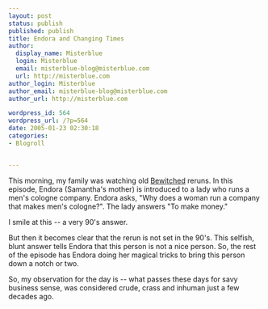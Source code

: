 ```yaml
---
layout: post
status: publish
published: publish
title: Endora and Changing Times
author:
  display_name: Misterblue
  login: Misterblue
  email: misterblue-blog@misterblue.com
  url: http://misterblue.com
author_login: Misterblue
author_email: misterblue-blog@misterblue.com
author_url: http://misterblue.com

wordpress_id: 564
wordpress_url: /?p=564
date: 2005-01-23 02:30:18
categories:
- Blogroll


---
```

<p>
This morning, my family was watching old
<a href="http://www.sonypictures.com/tv/shows/sgn/bewitched/">Bewitched</a>
reruns.
In this episode, Endora (Samantha's mother) is introduced to a lady who runs a men's cologne company.
Endora asks, "Why does a woman run a company that makes men's cologne?".
The lady answers "To make money."
</p>
<p>
I smile at this -- a very 90's answer.
</p>
<p>
But then it becomes clear that the rerun is not set in the 90's.
This selfish, blunt answer tells Endora that this person is not a nice person.
So, the rest of the episode has Endora doing her magical tricks to bring
this person down a notch or two.
</p>
<p>
So, my observation for the day is -- what passes these days for savy business
sense, was considered crude, crass and inhuman just a few decades ago.
</p>
